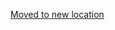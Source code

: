 [Moved to new location](https://github.com/DataTalksClub/machine-learning-zoomcamp/blob/master/09-serverless/08-summary.md)